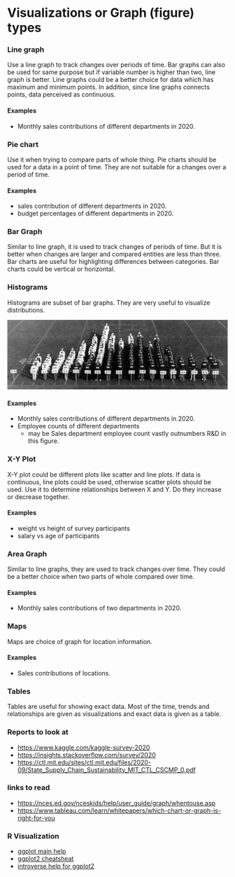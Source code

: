 # Visualizations or Graph (figure) types


###  Line graph

Use a line graph to track changes over periods of time.
Bar graphs can also be used for same purpose but if variable number is higher than two, line graph is better.
Line graphs could be a better choice for data which has maximum and minimum points.
In addition, since line graphs connects points, data perceived as continuous.


#### Examples 

- Monthly sales contributions of different departments in 2020.


###  Pie chart

Use it when trying to compare parts of whole thing. 
Pie charts should be used for a data in a point of time.
They are not suitable for a changes over a period of time.

#### Examples 

- sales contribution of different departments in 2020.
- budget percentages of different departments in 2020.


### Bar Graph

Similar to line graph, it is used to track changes of periods of time.
But it is better when changes are larger and compared entities are less than three.
Bar charts are useful for highlighting differences between categories.
Bar charts could be vertical or horizontal.


### Histograms

Histograms are subset of bar graphs. They are very useful to visualize distributions.

![histogram example](../images/livinghistogram.jpg)




#### Examples 

- Monthly sales contributions of different departments in 2020.
- Employee counts of different departments 
	- may be Sales department employee count vastly outnumbers R&D in this figure.


### X-Y Plot 

X-Y plot could be different plots like scatter and line plots.
If data is continuous, line plots could be used, otherwise scatter plots should be used.
Use it to determine relationships between X and Y.
Do they increase or decrease together.

#### Examples 

- weight vs height of survey participants
- salary vs age of participants



### Area Graph

Similar to line graphs, they are used to track changes over time.
They could be a better choice when two parts of whole compared over time.

#### Examples 

- Monthly sales contributions of two departments in 2020.

### Maps

Maps are choice of graph for location information.


#### Examples 

- Sales contributions of locations.


### Tables

Tables are useful for showing exact data.
Most of the time, trends and relationships are given as visualizations and exact data is given as a table.





### Reports to look at

- https://www.kaggle.com/kaggle-survey-2020
- https://insights.stackoverflow.com/survey/2020
- https://ctl.mit.edu/sites/ctl.mit.edu/files/2020-09/State_Supply_Chain_Sustainability_MIT_CTL_CSCMP_0.pdf



### links to read

- https://nces.ed.gov/nceskids/help/user_guide/graph/whentouse.asp
- https://www.tableau.com/learn/whitepapers/which-chart-or-graph-is-right-for-you

### R Visualization

- [ggplot main help](https://ggplot2.tidyverse.org/)
- [ggplot2 cheatsheat](https://raw.githubusercontent.com/rstudio/cheatsheets/master/data-visualization.pdf)
- [introverse help for ggplot2](https://spielmanlab.github.io/introverse/articles/introverse_online.html)


